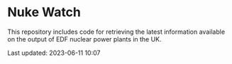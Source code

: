 # Nuke Watch

This repository includes code for retrieving the latest information available on the output of EDF nuclear power plants in the UK.

Last updated: 2023-06-11 10:07